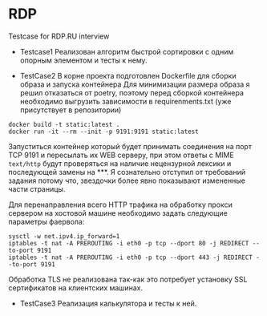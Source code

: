 # RDP
Testcase for RDP.RU interview

* Testcase1
Реализован алгоритм быстрой сортировки с одним опорным элементом и тесты к нему.

* TestCase2
В корне проекта подготовлен Dockerfile для сборки образа и запуска контейнера
Для минимизации размера образа я решил отказаться от poetry, поэтому перед сборкой
контейнера необходимо выгрузить зависимости в requirenments.txt (уже присутствует в репозитории)
```
docker build -t static:latest .
docker run -it --rm --init -p 9191:9191 static:latest
```
Запуститься контейнер который будет принимать соединения на порт TCP 9191 и пересылать их WEB серверу,
при этом ответы с MIME `text/http` будут проверяться на наличие нецензурной лексики и последующей замены на ***.
Я сознательно отступил от требований задания потому что, звездочки более явно показывают измененные части страницы.

Для перенаправления всего HTTP трафика на обработку прокси сервером на хостовой машине необходимо задать следующие параметры фаервола: 
```shell
sysctl -w net.ipv4.ip_forward=1
iptables -t nat -A PREROUTING -i eth0 -p tcp --dport 80 -j REDIRECT --to-port 9191
iptables -t nat -A PREROUTING -i eth0 -p tcp --dport 443 -j REDIRECT --to-port 9191
``` 
Обработка TLS не реализована так-как это потребует установку SSL сертификатов на клиентских машинах.

* TestCase3
Реализация калькулятора и тесты к ней.
